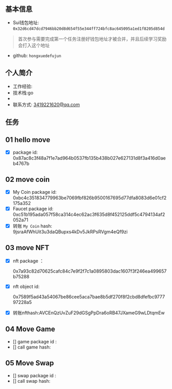 ## 基本信息
- Sui钱包地址: `0x32d6cd47dcd7946bb20d8d654f55e344ff724bfc8ac645095a1ed1f8205d854d`
> 首次参与需要完成第一个任务注册好钱包地址才被合并，并且后续学习奖励会打入这个地址
- github: `hongxuedefujun`

## 个人简介
- 工作经验: 
- 技术栈:go 
- 
- 联系方式: 3419221620@qq.com


## 任务

##   01 hello move
- [x] package id:  0x87ac8c3f48a7f1e7ad964b0537fb135b438b027e627131d8f3a416d0aeb4767b   

##   02 move coin
- [x] My Coin package id: 0xbc4c351834779963be7069fbf826b9500167695d77dfa8083d6e01cf2175a352  
- [x] Faucet package id: 0xc51b195ada057f58ca314c4ec62ac3f635d8f452125ddf5c4794134af2052a71 
- [x] 转账 `My Coin` hash: 9jsraAfWhUit3u3daQBupxs4kDv5JkRPsRVgm4eQf9zi

##   03 move NFT
- [x] nft package ：

  0x7a93c82d70625cafc84c7e9f2f7c1a0895803dac1607f3f246ea499657b75288

- [x] nft object id: 

  0x7589f5ad43a54067be86cee5aca7bae8b5df270f8f2cbd8dfefbc977797228a5 

- [x] 转账nfthash:AVCEnQzUvZuF29dGSgPpDra6oRB47JXameG9wLDtqmEw
##   04 Move Game
- [] game package id :
- [] call game hash:

##   05 Move Swap
- [] swap package id :
- [] call swap hash:
